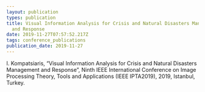 ```yaml
---
layout: publication
types: publication
title: Visual Information Analysis for Crisis and Natural Disasters Management
  and Response
date: 2019-11-27T07:57:52.217Z
tags: conference_publications
publication_date: 2019-11-27
---
```

I. Kompatsiaris, “Visual Information Analysis for Crisis and Natural Disasters Management and Response”, Ninth IEEE International Conference on Image Processing Theory, Tools and Applications (IEEE IPTA2019), 2019, Istanbul, Turkey.